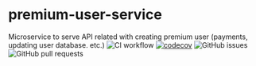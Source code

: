 # premium-user-service
Microservice to serve API related with creating premium user (payments, updating user database. etc.)
![CI workflow](https://github.com/final-project-blazing-fox/premium-user-service/actions/workflows/node.js.yml/badge.svg)
[![codecov](https://codecov.io/gh/final-project-blazing-fox/premium-user-service/branch/staging/graph/badge.svg?token=P1D4K4CETS)](https://codecov.io/gh/final-project-blazing-fox/premium-user-service)
![GitHub issues](https://img.shields.io/github/issues-raw/final-project-blazing-fox/user-profile-service)
![GitHub pull requests](https://img.shields.io/github/issues-pr/final-project-blazing-fox/user-profile-service)
